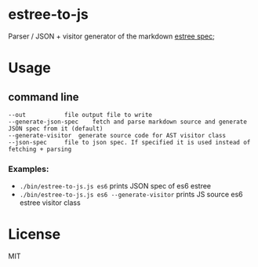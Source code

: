 # estree-to-js

Parser / JSON + visitor generator of the markdown [estree spec](https://github.com/estree/estree);

# Usage

## command line

    --out			file output file to write
    --generate-json-spec	fetch and parse markdown source and generate JSON spec from it (default)
    --generate-visitor	generate source code for AST visitor class
    --json-spec		file to json spec. If specified it is used instead of fetching + parsing

### Examples:

- `./bin/estree-to-js.js es6` prints JSON spec of es6 estree
- `./bin/estree-to-js.js es6 --generate-visitor` prints JS source es6 estree visitor class

# License

MIT